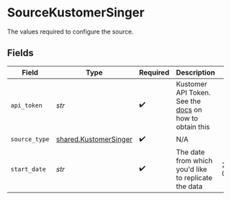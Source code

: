 # SourceKustomerSinger

The values required to configure the source.


## Fields

| Field                                                                                                                                          | Type                                                                                                                                           | Required                                                                                                                                       | Description                                                                                                                                    | Example                                                                                                                                        |
| ---------------------------------------------------------------------------------------------------------------------------------------------- | ---------------------------------------------------------------------------------------------------------------------------------------------- | ---------------------------------------------------------------------------------------------------------------------------------------------- | ---------------------------------------------------------------------------------------------------------------------------------------------- | ---------------------------------------------------------------------------------------------------------------------------------------------- |
| `api_token`                                                                                                                                    | *str*                                                                                                                                          | :heavy_check_mark:                                                                                                                             | Kustomer API Token. See the <a href="https://developer.kustomer.com/kustomer-api-docs/reference/authentication">docs</a> on how to obtain this |                                                                                                                                                |
| `source_type`                                                                                                                                  | [shared.KustomerSinger](../../models/shared/kustomersinger.md)                                                                                 | :heavy_check_mark:                                                                                                                             | N/A                                                                                                                                            |                                                                                                                                                |
| `start_date`                                                                                                                                   | *str*                                                                                                                                          | :heavy_check_mark:                                                                                                                             | The date from which you'd like to replicate the data                                                                                           | 2019-01-01T00:00:00Z                                                                                                                           |